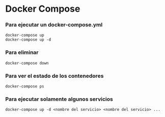 # Docker Compose

### Para ejecutar un docker-compose.yml

```
docker-compose up
docker-compose up -d
```

### Para eliminar

```
docker-compose down
```

### Para ver el estado de los contenedores

```
docker-compose ps
```

### Para ejecutar solamente algunos servicios

```
docker-compose up -d <nombre del servicio> <nombre del servicio> ...
```
